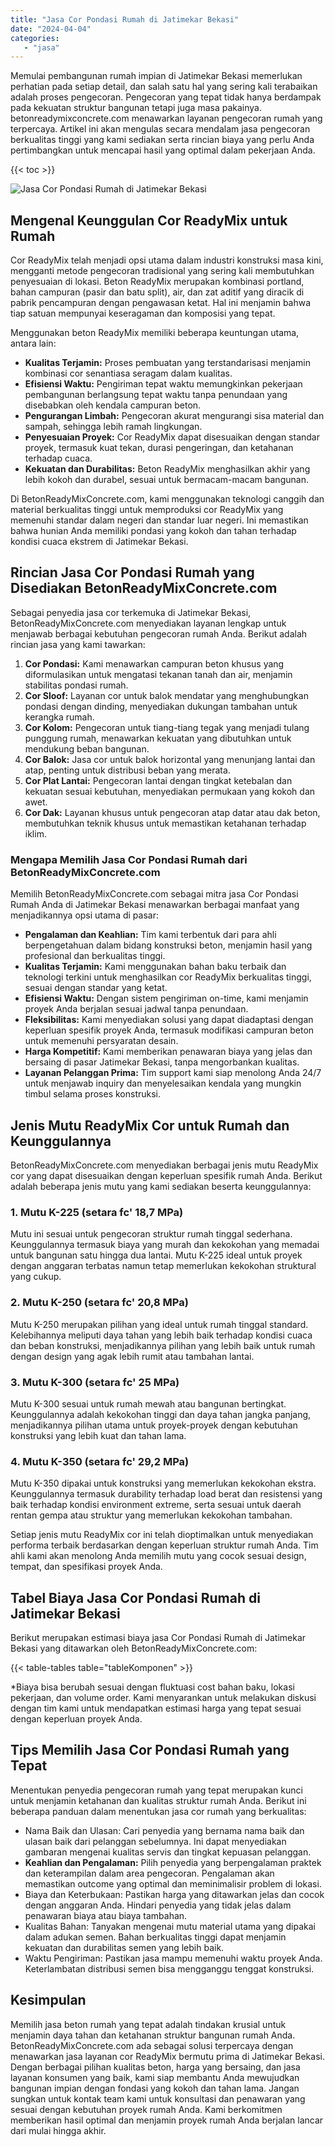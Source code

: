 ```yaml
---
title: "Jasa Cor Pondasi Rumah di Jatimekar Bekasi"
date: "2024-04-04"
categories: 
   - "jasa"
---
```


Memulai pembangunan rumah impian di Jatimekar Bekasi memerlukan perhatian pada setiap detail, dan salah satu hal yang sering kali terabaikan adalah proses pengecoran. Pengecoran yang tepat tidak hanya berdampak pada kekuatan struktur bangunan tetapi juga masa pakainya. betonreadymixconcrete.com menawarkan layanan pengecoran rumah yang terpercaya. Artikel ini akan mengulas secara mendalam jasa pengecoran berkualitas tinggi yang kami sediakan serta rincian biaya yang perlu Anda pertimbangkan untuk mencapai hasil yang optimal dalam pekerjaan Anda.

{{< toc >}}

![Jasa Cor Pondasi Rumah di Jatimekar Bekasi](https://betoncor8.github.io/cor/harga-beton-readymix-concrete%20(13).png)

## Mengenal Keunggulan Cor ReadyMix untuk Rumah

Cor ReadyMix telah menjadi opsi utama dalam industri konstruksi masa kini, mengganti metode pengecoran tradisional yang sering kali membutuhkan penyesuaian di lokasi. Beton ReadyMix merupakan kombinasi portland, bahan campuran (pasir dan batu split), air, dan zat aditif yang diracik di pabrik pencampuran dengan pengawasan ketat. Hal ini menjamin bahwa tiap satuan mempunyai keseragaman dan komposisi yang tepat.

Menggunakan beton ReadyMix memiliki beberapa keuntungan utama, antara lain:

- **Kualitas Terjamin:** Proses pembuatan yang terstandarisasi menjamin kombinasi cor senantiasa seragam dalam kualitas.
- **Efisiensi Waktu:** Pengiriman tepat waktu memungkinkan pekerjaan pembangunan berlangsung tepat waktu tanpa penundaan yang disebabkan oleh kendala campuran beton.
- **Pengurangan Limbah:** Pengecoran akurat mengurangi sisa material dan sampah, sehingga lebih ramah lingkungan.
- **Penyesuaian Proyek:** Cor ReadyMix dapat disesuaikan dengan standar proyek, termasuk kuat tekan, durasi pengeringan, dan ketahanan terhadap cuaca.
- **Kekuatan dan Durabilitas:** Beton ReadyMix menghasilkan akhir yang lebih kokoh dan durabel, sesuai untuk bermacam-macam bangunan.

Di BetonReadyMixConcrete.com, kami menggunakan teknologi canggih dan material berkualitas tinggi untuk memproduksi cor ReadyMix yang memenuhi standar dalam negeri dan standar luar negeri. Ini memastikan bahwa hunian Anda memiliki pondasi yang kokoh dan tahan terhadap kondisi cuaca ekstrem di Jatimekar Bekasi.

## Rincian Jasa Cor Pondasi Rumah yang Disediakan BetonReadyMixConcrete.com

Sebagai penyedia jasa cor terkemuka di Jatimekar Bekasi, BetonReadyMixConcrete.com menyediakan layanan lengkap untuk menjawab berbagai kebutuhan pengecoran rumah Anda. Berikut adalah rincian jasa yang kami tawarkan:

1. **Cor Pondasi:** Kami menawarkan campuran beton khusus yang diformulasikan untuk mengatasi tekanan tanah dan air, menjamin stabilitas pondasi rumah.
2. **Cor Sloof:** Layanan cor untuk balok mendatar yang menghubungkan pondasi dengan dinding, menyediakan dukungan tambahan untuk kerangka rumah.
3. **Cor Kolom:** Pengecoran untuk tiang-tiang tegak yang menjadi tulang punggung rumah, menawarkan kekuatan yang dibutuhkan untuk mendukung beban bangunan.
4. **Cor Balok:** Jasa cor untuk balok horizontal yang menunjang lantai dan atap, penting untuk distribusi beban yang merata.
5. **Cor Plat Lantai:** Pengecoran lantai dengan tingkat ketebalan dan kekuatan sesuai kebutuhan, menyediakan permukaan yang kokoh dan awet.
6. **Cor Dak:** Layanan khusus untuk pengecoran atap datar atau dak beton, membutuhkan teknik khusus untuk memastikan ketahanan terhadap iklim.

### Mengapa Memilih Jasa Cor Pondasi Rumah dari BetonReadyMixConcrete.com

Memilih BetonReadyMixConcrete.com sebagai mitra jasa Cor Pondasi Rumah Anda di Jatimekar Bekasi menawarkan berbagai manfaat yang menjadikannya opsi utama di pasar:

- **Pengalaman dan Keahlian:** Tim kami terbentuk dari para ahli berpengetahuan dalam bidang konstruksi beton, menjamin hasil yang profesional dan berkualitas tinggi.
- **Kualitas Terjamin:** Kami menggunakan bahan baku terbaik dan teknologi terkini untuk menghasilkan cor ReadyMix berkualitas tinggi, sesuai dengan standar yang ketat.
- **Efisiensi Waktu:** Dengan sistem pengiriman on-time, kami menjamin proyek Anda berjalan sesuai jadwal tanpa penundaan.
- **Fleksibilitas:** Kami menyediakan solusi yang dapat diadaptasi dengan keperluan spesifik proyek Anda, termasuk modifikasi campuran beton untuk memenuhi persyaratan desain.
- **Harga Kompetitif:** Kami memberikan penawaran biaya yang jelas dan bersaing di pasar Jatimekar Bekasi, tanpa mengorbankan kualitas.
- **Layanan Pelanggan Prima:** Tim support kami siap menolong Anda 24/7 untuk menjawab inquiry dan menyelesaikan kendala yang mungkin timbul selama proses konstruksi.

## Jenis Mutu ReadyMix Cor untuk Rumah dan Keunggulannya

BetonReadyMixConcrete.com menyediakan berbagai jenis mutu ReadyMix cor yang dapat disesuaikan dengan keperluan spesifik rumah Anda. Berikut adalah beberapa jenis mutu yang kami sediakan beserta keunggulannya:

### 1\. Mutu K-225 (setara fc' 18,7 MPa)

Mutu ini sesuai untuk pengecoran struktur rumah tinggal sederhana. Keunggulannya termasuk biaya yang murah dan kekokohan yang memadai untuk bangunan satu hingga dua lantai. Mutu K-225 ideal untuk proyek dengan anggaran terbatas namun tetap memerlukan kekokohan struktural yang cukup.

### 2\. Mutu K-250 (setara fc' 20,8 MPa)

Mutu K-250 merupakan pilihan yang ideal untuk rumah tinggal standard. Kelebihannya meliputi daya tahan yang lebih baik terhadap kondisi cuaca dan beban konstruksi, menjadikannya pilihan yang lebih baik untuk rumah dengan design yang agak lebih rumit atau tambahan lantai.

### 3\. Mutu K-300 (setara fc' 25 MPa)

Mutu K-300 sesuai untuk rumah mewah atau bangunan bertingkat. Keunggulannya adalah kekokohan tinggi dan daya tahan jangka panjang, menjadikannya pilihan utama untuk proyek-proyek dengan kebutuhan konstruksi yang lebih kuat dan tahan lama.

### 4\. Mutu K-350 (setara fc' 29,2 MPa)

Mutu K-350 dipakai untuk konstruksi yang memerlukan kekokohan ekstra. Keunggulannya termasuk durability terhadap load berat dan resistensi yang baik terhadap kondisi environment extreme, serta sesuai untuk daerah rentan gempa atau struktur yang memerlukan kekokohan tambahan.

Setiap jenis mutu ReadyMix cor ini telah dioptimalkan untuk menyediakan performa terbaik berdasarkan dengan keperluan struktur rumah Anda. Tim ahli kami akan menolong Anda memilih mutu yang cocok sesuai design, tempat, dan spesifikasi proyek Anda.

## Tabel Biaya Jasa Cor Pondasi Rumah di Jatimekar Bekasi

Berikut merupakan estimasi biaya jasa Cor Pondasi Rumah di Jatimekar Bekasi yang ditawarkan oleh BetonReadyMixConcrete.com:

{{< table-tables table="tableKomponen" >}}

\*Biaya bisa berubah sesuai dengan fluktuasi cost bahan baku, lokasi pekerjaan, dan volume order. Kami menyarankan untuk melakukan diskusi dengan tim kami untuk mendapatkan estimasi harga yang tepat sesuai dengan keperluan proyek Anda.

## Tips Memilih Jasa Cor Pondasi Rumah yang Tepat

Menentukan penyedia pengecoran rumah yang tepat merupakan kunci untuk menjamin ketahanan dan kualitas struktur rumah Anda. Berikut ini beberapa panduan dalam menentukan jasa cor rumah yang berkualitas:

- Nama Baik dan Ulasan: Cari penyedia yang bernama nama baik dan ulasan baik dari pelanggan sebelumnya. Ini dapat menyediakan gambaran mengenai kualitas servis dan tingkat kepuasan pelanggan.
- **Keahlian dan Pengalaman:** Pilih penyedia yang berpengalaman praktek dan keterampilan dalam area pengecoran. Pengalaman akan memastikan outcome yang optimal dan meminimalisir problem di lokasi.
- Biaya dan Keterbukaan: Pastikan harga yang ditawarkan jelas dan cocok dengan anggaran Anda. Hindari penyedia yang tidak jelas dalam penawaran biaya atau biaya tambahan.
- Kualitas Bahan: Tanyakan mengenai mutu material utama yang dipakai dalam adukan semen. Bahan berkualitas tinggi dapat menjamin kekuatan dan durabilitas semen yang lebih baik.
- Waktu Pengiriman: Pastikan jasa mampu memenuhi waktu proyek Anda. Keterlambatan distribusi semen bisa mengganggu tenggat konstruksi.

## Kesimpulan

Memilih jasa beton rumah yang tepat adalah tindakan krusial untuk menjamin daya tahan dan ketahanan struktur bangunan rumah Anda. BetonReadyMixConcrete.com ada sebagai solusi terpercaya dengan menawarkan jasa layanan cor ReadyMix bermutu prima di Jatimekar Bekasi. Dengan berbagai pilihan kualitas beton, harga yang bersaing, dan jasa layanan konsumen yang baik, kami siap membantu Anda mewujudkan bangunan impian dengan fondasi yang kokoh dan tahan lama. Jangan sungkan untuk kontak team kami untuk konsultasi dan penawaran yang sesuai dengan kebutuhan proyek rumah Anda. Kami berkomitmen memberikan hasil optimal dan menjamin proyek rumah Anda berjalan lancar dari mulai hingga akhir.
